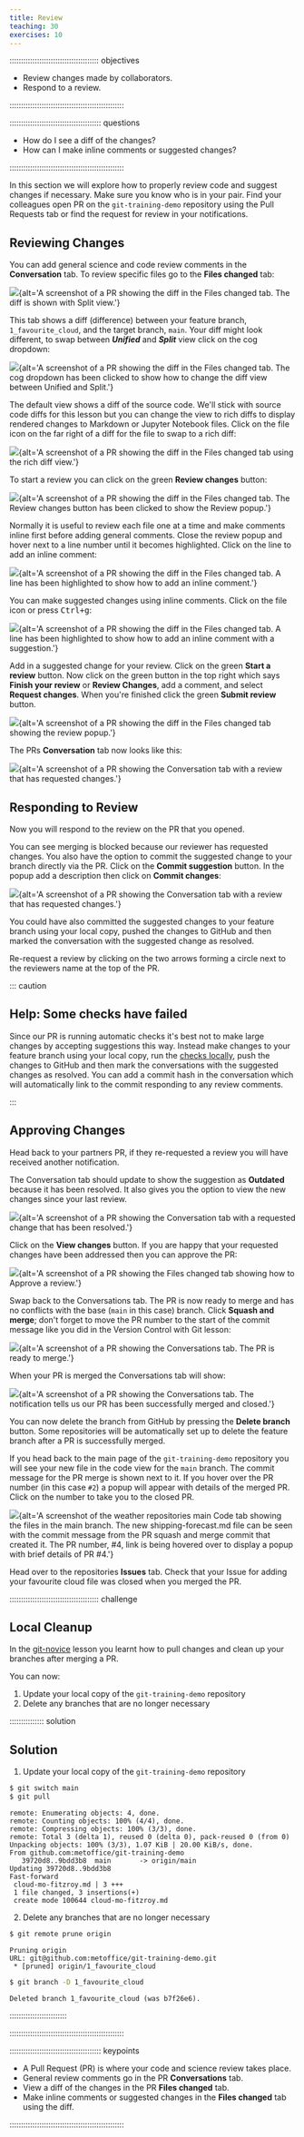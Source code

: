 ```yaml
---
title: Review
teaching: 30
exercises: 10
---
```


::::::::::::::::::::::::::::::::::::::: objectives

- Review changes made by collaborators.
- Respond to a review.

::::::::::::::::::::::::::::::::::::::::::::::::::

:::::::::::::::::::::::::::::::::::::::: questions

- How do I see a diff of the changes?
- How can I make inline comments or suggested changes?

::::::::::::::::::::::::::::::::::::::::::::::::::

In this section we will explore how to properly review
code and suggest changes if necessary.
Make sure you know who is in your pair.
Find your colleagues open PR on the `git-training-demo`
repository using the Pull Requests tab
or find the request for review in your notifications.

## Reviewing Changes

You can add general science and code review comments
in the **Conversation** tab.
To review specific files go to the **Files changed** tab:

![](fig/pr-1.png){alt='A screenshot of a PR showing the diff in the Files changed tab. The diff is shown with Split view.'}

This tab shows a diff (difference) between your feature branch,
`1_favourite_cloud`, and the target branch, `main`.
Your diff might look different, to swap between ***Unified***
and ***Split*** view click on the cog dropdown:

![](fig/pr-2.png){alt='A screenshot of a PR showing the diff in the Files changed tab. The cog dropdown has been clicked to show how to change the diff view between Unified and Split.'}

The default view shows a diff of the source code.
We'll stick with source code diffs for this lesson
but you can change the view to rich diffs
to display rendered changes to Markdown or Jupyter Notebook
files.
Click on the file icon on the far right of a diff for the file
to swap to a rich diff:

![](fig/pr-rich-diff.png){alt='A screenshot of a PR showing the diff in the Files changed tab using the rich diff view.'}

To start a review you can click on the green **Review changes**
button:

![](fig/pr-3.png){alt='A screenshot of a PR showing the diff in the Files changed tab. The Review changes button has been clicked to show the Review popup.'}

Normally it is useful to review each file one at a time
and make comments inline first before adding general comments.
Close the review popup and hover next to a line number until
it becomes highlighted.
Click on the line to add an inline comment:

![](fig/pr-4.png){alt='A screenshot of a PR showing the diff in the Files changed tab. A line has been highlighted to show how to add an inline comment.'}

You can make suggested changes using inline comments.
Click on the file icon or press <kbd>Ctrl+g</kbd>:

![](fig/pr-suggestion.png){alt='A screenshot of a PR showing the diff in the Files changed tab. A line has been highlighted to show how to add an inline comment with a suggestion.'}

Add in a suggested change for your review.
Click on the green **Start a review** button.
Now click on the green button in the top right which says
**Finish your review** or **Review Changes**,
add a comment, and select **Request changes**.
When you're finished click the green **Submit review** button.

![](fig/pr-suggestion-2.png){alt='A screenshot of a PR showing the diff in the Files changed tab showing the review popup.'}

The PRs **Conversation** tab now looks like this:

![](fig/pr-review-1.png){alt='A screenshot of a PR showing the Conversation tab with a review that has requested changes.'}

## Responding to Review

Now you will respond to the review on the PR that you opened.

You can see merging is blocked because our reviewer has
requested changes. You also have the option to commit the
suggested change to your branch directly via the PR.
Click on the **Commit suggestion** button.
In the popup add a description then click on **Commit changes**:

![](fig/pr-review-2.png){alt='A screenshot of a PR showing the Conversation tab with a review that has requested changes.'}

You could have also committed the suggested changes
to your feature branch using your local copy,
pushed the changes to GitHub
and then marked the conversation with the suggested change as resolved.

Re-request a review by clicking on the two arrows forming a circle
next to the reviewers name at the top of the PR.

::: caution

## Help: Some checks have failed

Since our PR is running automatic checks it's best
not to make large changes by accepting suggestions this way.
Instead make changes to your feature branch using your local copy,
run the [checks locally](09-pre-commit.md),
push the changes to GitHub
and then mark the conversations with the suggested changes as resolved.
You can add a commit hash in the conversation which will automatically
link to the commit responding to any review comments.

:::

## Approving Changes

Head back to your partners PR, if they re-requested a review
you will have received another notification.

The Conversation tab should update to show the suggestion as
**Outdated** because it has been resolved.
It also gives you the option to view the new changes since your
last review.

![](fig/pr-review-3.png){alt='A screenshot of a PR showing the Conversation tab with a requested change that has been resolved.'}

Click on the **View changes** button. If you are happy that
your requested changes have been addressed then
you can approve the PR:

![](fig/pr-review-4.png){alt='A screenshot of a PR showing the Files changed tab showing how to Approve a review.'}

Swap back to the Conversations tab.
The PR is now ready to merge and has no conflicts with the
base (`main` in this case) branch.
Click **Squash and merge**; don't forget to move the PR
number to the start of the commit message like you did
in the Version Control with Git lesson:

![](fig/pr-review-5.png){alt='A screenshot of a PR showing the Conversations tab. The PR is ready to merge.'}

When your PR is merged the Conversations tab will show:

![](fig/pr-review-6.png){alt='A screenshot of a PR showing the Conversations tab. The notification tells us our PR has been successfully merged and closed.'}

You can now delete the branch from GitHub by pressing the
**Delete branch** button.
Some repositories will be automatically set up to delete
the feature branch after a PR is successfully merged.

If you head back to the main page of the `git-training-demo`
repository you will see your new file in the code view for the `main` branch.
The commit message for the PR merge is shown next to it.
If you hover over the PR number (in this case `#2`)
a popup will appear with details of the merged PR.
Click on the number to take you to the closed PR.

![](fig/pr-review-7.png){alt='A screenshot of the weather repositories main Code tab showing the files in the main branch. The new shipping-forecast.md file can be seen with the commit message from the PR squash and merge commit that created it. The PR number, #4, link is being hovered over to display a popup with brief details of PR #4.'}

Head over to the repositories **Issues** tab.
Check that your Issue for adding your favourite cloud file
was closed when you merged the PR.

:::::::::::::::::::::::::::::::::::::::  challenge

## Local Cleanup

In the [git-novice](https://www.astropython.com/git-novice/10-pull-requests.html#updating-your-local-repo)
lesson you learnt how to pull changes
and clean up your branches after merging a PR.

You can now:

1. Update your local copy of the `git-training-demo` repository
2. Delete any branches that are no longer necessary

:::::::::::::::  solution

## Solution

1. Update your local copy of the `git-training-demo` repository

```bash
$ git switch main
$ git pull
```

```output
remote: Enumerating objects: 4, done.
remote: Counting objects: 100% (4/4), done.
remote: Compressing objects: 100% (3/3), done.
remote: Total 3 (delta 1), reused 0 (delta 0), pack-reused 0 (from 0)
Unpacking objects: 100% (3/3), 1.07 KiB | 20.00 KiB/s, done.
From github.com:metoffice/git-training-demo
   39720d8..9bdd3b8  main       -> origin/main
Updating 39720d8..9bdd3b8
Fast-forward
 cloud-mo-fitzroy.md | 3 +++
 1 file changed, 3 insertions(+)
 create mode 100644 cloud-mo-fitzroy.md
```

2. Delete any branches that are no longer necessary

```bash
$ git remote prune origin
```

```output
Pruning origin
URL: git@github.com:metoffice/git-training-demo.git
 * [pruned] origin/1_favourite_cloud
```

```bash
$ git branch -D 1_favourite_cloud
```

```output
Deleted branch 1_favourite_cloud (was b7f26e6).
```

:::::::::::::::::::::::::

::::::::::::::::::::::::::::::::::::::::::::::::::

:::::::::::::::::::::::::::::::::::::::: keypoints

- A Pull Request (PR) is where your code and science review takes place.
- General review comments go in the PR **Conversations** tab.
- View a diff of the changes in the PR **Files changed** tab.
- Make inline comments or suggested changes in the **Files changed** tab using the diff.

::::::::::::::::::::::::::::::::::::::::::::::::::
